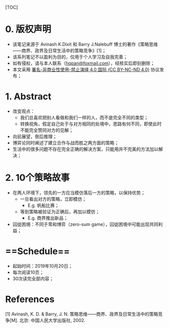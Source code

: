 [TOC]

# 0. 版权声明

- 该笔记来源于 Avinash K.Dixit 和 Barry J.Nalebuff 博士的著作《策略思维——商界、政界及日常生活中的策略竞争》[1]；
- 该系列笔记不以盈利为目的，仅用于个人学习及自我完善；
- 如有侵权，请与本人联系（hqpan@foxmail.com），经核实后即刻删除；
- 本文采用 [署名-非商业性使用-禁止演绎 4.0 国际 (CC BY-NC-ND 4.0)](https://creativecommons.org/licenses/by-nc-nd/4.0/deed.zh) 协议发布；



# 1. Abstract

- 改变观点：
  - 我们总喜欢把别人看做和我们一样的人，而不是完全不同的类型；
  - 转换视角，假定自己处于与对方相同的处境中，思路有何不同，即使此时不能完全赞同对方的见解；
- 向前展望，倒后推理；
- 博弈论同时阐述了建立合作与战而胜之两方面的策略；
- 生活中的很多问题不存在完全正确的解决方案，只能用并不完美的方法加以解决；



# 2. 10个策略故事

- 在两人环境下，领先的一方应当模仿落后一方的策略，以保持优势；
  - 一旦看出对方的策略，立即模仿；
    - E.g. 帆船比赛；
  - 等到策略被验证为正确后，再加以模仿；
    - E.g. 商界推出新品；
- 囚徒困境：不同于零和博弈（zero-sum game），囚徒困境中可能出现共同利益；



# ==Schedule==

- 起始时间：2019年10月20日；
- 每次阅读10页；
- 30次读完全部内容；



# References

[1] Avinash, K. D. & Barry, J. N. 策略思维——商界、政界及日常生活中的策略竞争[M]. 北京: 中国人民大学出版社, 2002.